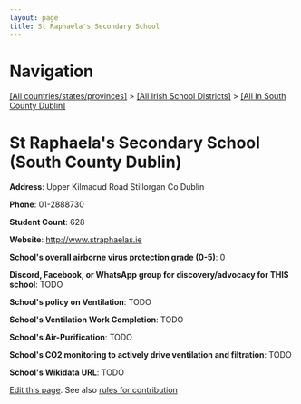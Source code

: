 ```yaml
---
layout: page
title: St Raphaela's Secondary School
---
```

# Navigation

[[All countries/states/provinces]](../../..) > [[All Irish School Districts]](../..) > [[All In South County Dublin]](..)

# St Raphaela's Secondary School (South County Dublin)

**Address**: Upper Kilmacud Road Stillorgan Co Dublin

**Phone**: 01-2888730

**Student Count**: 628

**Website**: <http://www.straphaelas.ie>

**School's overall airborne virus protection grade (0-5)**: 0

**Discord, Facebook, or WhatsApp group for discovery/advocacy for THIS school**: TODO

**School's policy on Ventilation**: TODO

**School's Ventilation Work Completion**: TODO

**School's Air-Purification**: TODO

**School's CO2 monitoring to actively drive ventilation and filtration**: TODO

**School's Wikidata URL**: TODO


[Edit this page](https://github.com/ventilate-schools/Ireland/edit/main/./Dublin_South_County_Dublin/St_Raphaela's_Secondary_School.md). See also [rules for contribution](../../../contribution-rules/)